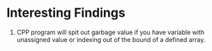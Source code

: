 # Interesting Findings

1. CPP program will spit out garbage value if you have variable with unassigned value or indexing out of the bound of a defined array.